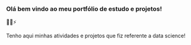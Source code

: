 ### Olá bem vindo ao meu portfólio de estudo e projetos!
👋😄⚡

Tenho aqui minhas atividades e projetos que fiz referente a data science!
